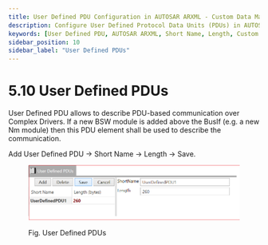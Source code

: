 ```yaml
---
title: User Defined PDU Configuration in AUTOSAR ARXML - Custom Data Management
description: Configure User Defined Protocol Data Units (PDUs) in AUTOSAR ARXML files by specifying essential parameters such as short names and lengths. Tailor your communication structure to meet specific application requirements, enabling efficient and flexible data management within automotive systems.
keywords: [User Defined PDU, AUTOSAR ARXML, Short Name, Length, Custom Protocol Data Units]
sidebar_position: 10
sidebar_label: "User Defined PDUs"
---
```


# 5.10 User Defined PDUs 

User Defined PDU allows to describe PDU-based communication over Complex Drivers. If a new BSW module is added above the BusIf (e.g. a new Nm module) then this PDU element shall be used to describe the communication.

Add User Defined PDU → Short Name → Length → Save.

<div class="text--center">

<figure>

![User Defined PDUs](../assets/image21.webp "- User Defined PDUs")
<figcaption>Fig. User Defined PDUs</figcaption>
</figure>
</div>
